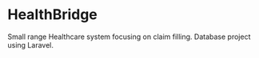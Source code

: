 # HealthBridge
Small range Healthcare system focusing on claim filling.
Database project using Laravel.
